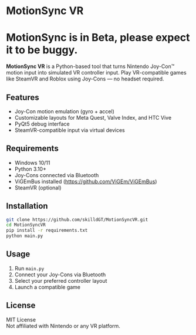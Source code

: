 # MotionSync VR

# MotionSync is in Beta, please expect it to be buggy.

**MotionSync VR** is a Python-based tool that turns Nintendo Joy-Con™️ motion input into simulated VR controller input. Play VR-compatible games like SteamVR and Roblox using Joy-Cons — no headset required.

## Features

- Joy-Con motion emulation (gyro + accel)
- Customizable layouts for Meta Quest, Valve Index, and HTC Vive
- PyQt5 debug interface
- SteamVR-compatible input via virtual devices

## Requirements

- Windows 10/11
- Python 3.10+
- Joy-Cons connected via Bluetooth
- ViGEmBus installed (https://github.com/ViGEm/ViGEmBus)
- SteamVR (optional)

## Installation

```bash
git clone https://github.com/skilldGT/MotionSyncVR.git
cd MotionSyncVR
pip install -r requirements.txt
python main.py
```

## Usage

1. Run `main.py`
2. Connect your Joy-Cons via Bluetooth
3. Select your preferred controller layout
4. Launch a compatible game

## License

MIT License  
Not affiliated with Nintendo or any VR platform.
